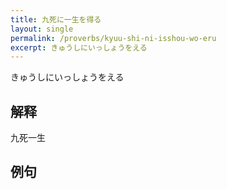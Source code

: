 ```yaml
---
title: 九死に一生を得る
layout: single
permalink: /proverbs/kyuu-shi-ni-isshou-wo-eru
excerpt: きゅうしにいっしょうをえる
---
```


きゅうしにいっしょうをえる

## 解释

九死一生

## 例句


